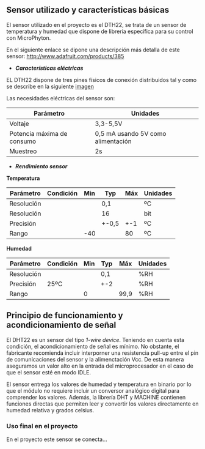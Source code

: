 ## Sensor utilizado y características básicas

El sensor utilizado en el proyecto es el DTH22, se trata de un sensor de temperatura y humedad que dispone de librería específica para su control con MicroPhyton.

En el siguiente enlace se dipone una descripción más detalla de este sensor:
<http://www.adafruit.com/products/385>

 - ***Características eléctricas***
 
 EL DTH22 dispone de tres pines físicos de conexión distribuidos tal y como se describe en la siguiente [imagen](https://hackster.imgix.net/uploads/attachments/267054/dht22-pinout_2P1AgF3wPs.png?auto=compress%2Cformat&w=680&h=510&fit=max)
 
 Las necesidades eléctricas del sensor son:
 
 | Parámetro | Unidades |
 |--------------------|--------------------|
 Voltaje | 3,3-5,5V
 Potencia máxima de consumo | 0,5 mA usando 5V como alimentación
 Muestreo | 2s
 
 - ***Rendimiento sensor***
 
 **Temperatura**
 
 | Parámetro | Condición | Min | Typ | Máx | Unidades |
 |----------|----------|---------|----------|-----------|----------|
 | Resolución |  |  | 0,1 |  | ºC |
 | Resolución |  |  | 16 |  | bit |
 | Precisión |  |  | +-0,5 | +-1 | ºC |
 | Rango |  | -40 |  | 80 | ºC |
 
 **Humedad**
 
 | Parámetro | Condición | Min | Typ | Máx | Unidades |
 |----------|----------|---------|----------|-----------|----------|
 | Resolución |  |  | 0,1 |  | %RH |
 | Precisión | 25ºC |  | +-2 |  | %RH |
 | Rango |  | 0 |  | 99,9 | %RH |
 
 

## Principio de funcionamiento y acondicionamiento de señal

El DHT22 es un sensor del tipo *1-wire device*. Teniendo en cuenta esta condición, el acondicionamiento de señal es mínimo. No obstante, el fabricante recomienda incluir interporner una resistencia pull-up entre el pin de comunicaciones del sensor y la alimenctación Vcc. De esta manera aseguramos un valor alto en la entrada del microprocesador en el caso de que el sensor esté en modo IDLE.

El sensor entrega los valores de humedad y temperatura en binario por lo que el módulo no requiere incluir un conversor analógico digital para comprender los valores. Además, la librería DHT y MACHINE contienen funciones directas que permiten leer y convertir los valores directamente en humedad relativa y grados celsius.

### Uso final en el proyecto

En el proyecto este sensor se conecta...
